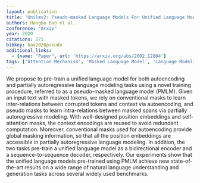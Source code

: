 ```yaml
---
layout: publication
title: 'Unilmv2: Pseudo-masked Language Models For Unified Language Model Pre-training'
authors: Hangbo Bao et al.
conference: "Arxiv"
year: 2020
citations: 171
bibkey: bao2020pseudo
additional_links:
  - {name: "Paper", url: 'https://arxiv.org/abs/2002.12804'}
tags: ['Attention Mechanism', 'Masked Language Model', 'Language Modeling', 'Transformer', 'Training Techniques', 'BERT', 'Model Architecture', 'GPT', 'Pre-Training', 'Pretraining Methods']
---
```

We propose to pre-train a unified language model for both autoencoding and
partially autoregressive language modeling tasks using a novel training
procedure, referred to as a pseudo-masked language model (PMLM). Given an input
text with masked tokens, we rely on conventional masks to learn inter-relations
between corrupted tokens and context via autoencoding, and pseudo masks to
learn intra-relations between masked spans via partially autoregressive
modeling. With well-designed position embeddings and self-attention masks, the
context encodings are reused to avoid redundant computation. Moreover,
conventional masks used for autoencoding provide global masking information, so
that all the position embeddings are accessible in partially autoregressive
language modeling. In addition, the two tasks pre-train a unified language
model as a bidirectional encoder and a sequence-to-sequence decoder,
respectively. Our experiments show that the unified language models pre-trained
using PMLM achieve new state-of-the-art results on a wide range of natural
language understanding and generation tasks across several widely used
benchmarks.
